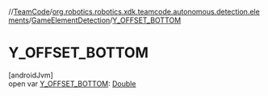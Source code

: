 //[TeamCode](../../../index.md)/[org.robotics.robotics.xdk.teamcode.autonomous.detection.elements](../index.md)/[GameElementDetection](index.md)/[Y_OFFSET_BOTTOM](-y_-o-f-f-s-e-t_-b-o-t-t-o-m.md)

# Y_OFFSET_BOTTOM

[androidJvm]\
open var [Y_OFFSET_BOTTOM](-y_-o-f-f-s-e-t_-b-o-t-t-o-m.md): [Double](https://kotlinlang.org/api/latest/jvm/stdlib/kotlin/-double/index.html)
